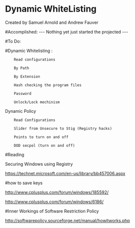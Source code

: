 # Dynamic WhiteListing
Created by Samuel Arnold  and Andrew Fauver


#Accomplished: 
        --- Nothing yet just started the projected ---




#To Do: 

#Dynamic Whitelisting :

        Read configurations

        By Path

        By Extension

        Hash checking the program files

        Password

        Unlock/Lock mechinism
  
  
Dynamic Policy 
        
        Read Configurations
        
        Slider from Unsecure to Stig (Registry hacks)
        
        Points to turn on and off
        
        DOD secpol (turn on and off)
 
 
 
 
  #Reading 
 
  Securing Windows using Registry
  
  
  https://technet.microsoft.com/en-us/library/bb457006.aspx
 
 
  #how to save keys
  
  
  http://www.cplusplus.com/forum/windows/185592/
  
  
  http://www.cplusplus.com/forum/windows/6186/
  
  #Inner Workings of Software Restriction Policy
  
  
  http://softwarepolicy.sourceforge.net/manual/howitworks.php
  
  
  
